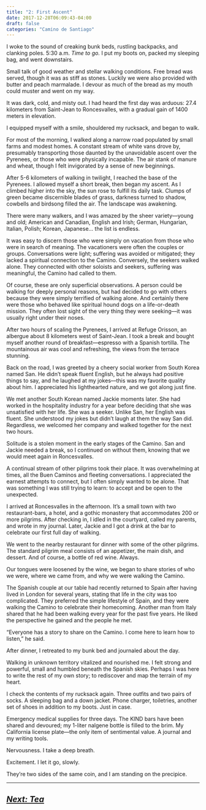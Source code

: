 ```yaml
---
title: "2: First Ascent"
date: 2017-12-28T06:09:43-04:00
draft: false
categories: "Camino de Santiago"
---
```


I woke to the sound of creaking bunk beds, rustling backpacks, and clanking poles. 5:30 a.m. _Time to go._ I put my boots on, packed my sleeping bag, and went downstairs.

Small talk of good weather and stellar walking conditions. Free bread was served, though it was as stiff as stones. Luckily we were also provided with butter and peach marmalade. I devour as much of the bread as my mouth could muster and went on my way.

It was dark, cold, and misty out. I had heard the first day was arduous: 27.4 kilometers from Saint-Jean to Roncesvalles, with a gradual gain of 1400 meters in elevation.

I equipped myself with a smile, shouldered my rucksack, and began to walk.

For most of the morning, I walked along a narrow road populated by small farms and modest homes. A constant stream of white vans drove by, presumably transporting those daunted by the unavoidable ascent over the Pyrenees, or those who were physically incapable. The air stank of manure and wheat, though I felt invigorated by a sense of new beginnings.

After 5-6 kilometers of walking in twilight, I reached the base of the Pyrenees. I allowed myself a short break, then began my ascent. As I climbed higher into the sky, the sun rose to fulfill its daily task. Clumps of green became discernible blades of grass, darkness turned to shadow, cowbells and birdsong filled the air. The landscape was awakening.

There were many walkers, and I was amazed by the sheer variety––young and old; American and Canadian, English and Irish; German, Hungarian, Italian, Polish; Korean, Japanese… the list is endless.

It was easy to discern those who were simply on vacation from those who were in search of meaning. The vacationers were often the couples or groups. Conversations were light; suffering was avoided or mitigated; they lacked a spiritual connection to the Camino. Conversely, the seekers walked alone. They connected with other soloists and seekers, suffering was meaningful, the Camino had called to them.

Of course, these are only superficial observations. A person could be walking for deeply personal reasons, but had decided to go with others because they were simply terrified of walking alone. And certainly there were those who behaved like spiritual hound dogs on a life-or-death mission. They often lost sight of the very thing they were seeking––it was usually right under their noses.

After two hours of scaling the Pyrenees, I arrived at Refuge Orisson, an albergue about 8 kilometers west of Saint-Jean. I took a break and bought myself another round of breakfast––espresso with a Spanish tortilla. The mountainous air was cool and refreshing, the views from the terrace stunning.

Back on the road, I was greeted by a cheery social worker from South Korea named San. He didn’t speak fluent English, but he always had positive things to say, and he laughed at my jokes––this was my favorite quality about him. I appreciated his lighthearted nature, and we got along just fine.

We met another South Korean named Jackie moments later. She had worked in the hospitality industry for a year before deciding that she was unsatisfied with her life. She was a seeker. Unlike San, her English was fluent. She understood my jokes but didn’t laugh at them the way San did. Regardless, we welcomed her company and walked together for the next two hours.

Solitude is a stolen moment in the early stages of the Camino. San and Jackie needed a break, so I continued on without them, knowing that we would meet again in Roncesvalles.

A continual stream of other pilgrims took their place. It was overwhelming at times, all the Buen Caminos and fleeting conversations. I appreciated the earnest attempts to connect, but I often simply wanted to be alone. That was something I was still trying to learn: to accept and be open to the unexpected.

I arrived at Roncesvalles in the afternoon. It’s a small town with two restaurant-bars, a hotel, and a gothic monastery that accommodates 200 or more pilgrims. After checking in, I idled in the courtyard, called my parents, and wrote in my journal. Later, Jackie and I got a drink at the bar to celebrate our first full day of walking.

We went to the nearby restaurant for dinner with some of the other pilgrims. The standard pilgrim meal consists of an appetizer, the main dish, and dessert. And of course, a bottle of red wine. Always.

Our tongues were loosened by the wine, we began to share stories of who we were, where we came from, and why we were walking the Camino.

The Spanish couple at our table had recently returned to Spain after having lived in London for several years, stating that life in the city was too complicated. They preferred the simple lifestyle of Spain, and they were walking the Camino to celebrate their homecoming. Another man from Italy shared that he had been walking every year for the past five years. He liked the perspective he gained and the people he met. 

“Everyone has a story to share on the Camino. I come here to learn how to listen,” he said.

After dinner, I retreated to my bunk bed and journaled about the day.

Walking in unknown territory vitalized and nourished me. I felt strong and powerful, small and humbled beneath the Spanish skies. Perhaps I was here to write the rest of my own story; to rediscover and map the terrain of my heart.

I check the contents of my rucksack again. Three outfits and two pairs of socks. A sleeping bag and a down jacket. Phone charger, toiletries, another set of shoes in addition to my boots. Just in case.

Emergency medical supplies for three days. The KIND bars have been shared and devoured; my 1-liter nalgene bottle is filled to the brim. My California license plate––the only item of sentimental value. A journal and my writing tools.

Nervousness. I take a deep breath.

Excitement. I let it go, slowly.

They’re two sides of the same coin, and I am standing on the precipice.

---

## _[Next: Tea](https://caminodesantiago.netlify.com/posts/tea/)_